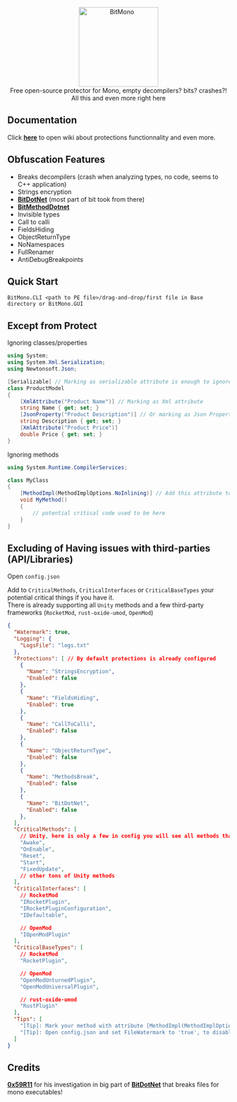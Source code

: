 <p align="center">
  <img src="https://raw.githubusercontent.com/sunnamed434/BitMono/main/BitMonoLogo.png" alt="BitMono" width="180" /><br>
  Free open-source protector for Mono, empty decompilers? bits? crashes?!<br>
  All this and even more right here
</p>

## Documentation 
Click **[here](https://github.com/sunnamed434/BitMono/wiki)** to open wiki about protections functionnality and even more.

## Obfuscation Features
* Breaks decompilers (crash when analyzing types, no code, seems to C++ application)
* Strings encryption
* **[BitDotNet](https://github.com/0x59R11/BitDotNet)** (most part of bit took from there)
* **[BitMethodDotnet](https://github.com/sunnamed434/BitMethodDotnet)** 
* Invisible types
* Call to calli
* FieldsHiding
* ObjectReturnType
* NoNamespaces
* FullRenamer
* AntiDebugBreakpoints

## Quick Start
`BitMono.CLI <path to PE file>/drag-and-drop/first file in Base directory or BitMono.GUI`

## Except from Protect
Ignoring classes/properties
```cs
using System;
using System.Xml.Serialization;
using Newtonsoft.Json;

[Serializable] // Marking as serializable attribute is enough to ignore everything in this model
class ProductModel
{
    [XmlAttribute("Product Name")] // Marking as Xml attribute
    string Name { get; set; }
    [JsonProperty("Product Description")] // Or marking as Json Property
    string Description { get; set; }
    [XmlAttribute("Product Price")]
    double Price { get; set; }
}
```

Ignoring methods
```cs
using System.Runtime.CompilerServices;

class MyClass
{
    [MethodImpl(MethodImplOptions.NoInlining)] // Add this attribute to ignore renaming of method
    void MyMethod()
    {
        // potential critical code used to be here
    }
}
```

## Excluding of Having issues with third-parties (API/Libraries)
Open `config.json`

Add to `CriticalMethods`, `CriticalInterfaces` or `CriticalBaseTypes` your potential critical things if you have it. 
<br>There is already supporting all `Unity` methods and a few third-party frameworks (`RocketMod`, `rust-oxide-umod`, `OpenMod`)

```json
{
  "Watermark": true,
  "Logging": {
    "LogsFile": "logs.txt"
  },
  "Protections": [ // By default protections is already configured
    {
      "Name": "StringsEncryption",
      "Enabled": false
    },
    {
      "Name": "FieldsHiding",
      "Enabled": true
    },
    {
      "Name": "CallToCalli",
      "Enabled": false
    },
    {
      "Name": "ObjectReturnType",
      "Enabled": false
    },
    {
      "Name": "MethodsBreak",
      "Enabled": false
    },
    {
      "Name": "BitDotNet",
      "Enabled": false
    },
  ],
  "CriticalMethods": [
    // Unity, here is only a few in config you will see all methods that supports Unity
    "Awake",
    "OnEnable",
    "Reset",
    "Start",
    "FixedUpdate",
    // other tons of Unity methods
  ],
  "CriticalInterfaces": [
    // RocketMod
    "IRocketPlugin",
    "IRocketPluginConfiguration",
    "IDefaultable",

    // OpenMod
    "IOpenModPlugin"
  ],
  "CriticalBaseTypes": [
    // RocketMod
    "RocketPlugin",

    // OpenMod
    "OpenModUnturnedPlugin",
    "OpenModUniversalPlugin",

    // rust-oxide-umod
    "RustPlugin"
  ],
  "Tips": [
    "[Tip]: Mark your method with attribute [MethodImpl(MethodImplOptions.NoInlining)] to ignore renaming of your method!",
    "[Tip]: Open config.json and set FileWatermark to 'true', to disable watermarking of your file!"
  ]
}
```

Credits
-------
**[0x59R11](https://github.com/0x59R11)** for his investigation in big part of **[BitDotNet](https://github.com/0x59R11/BitDotNet)** that breaks files for mono executables!